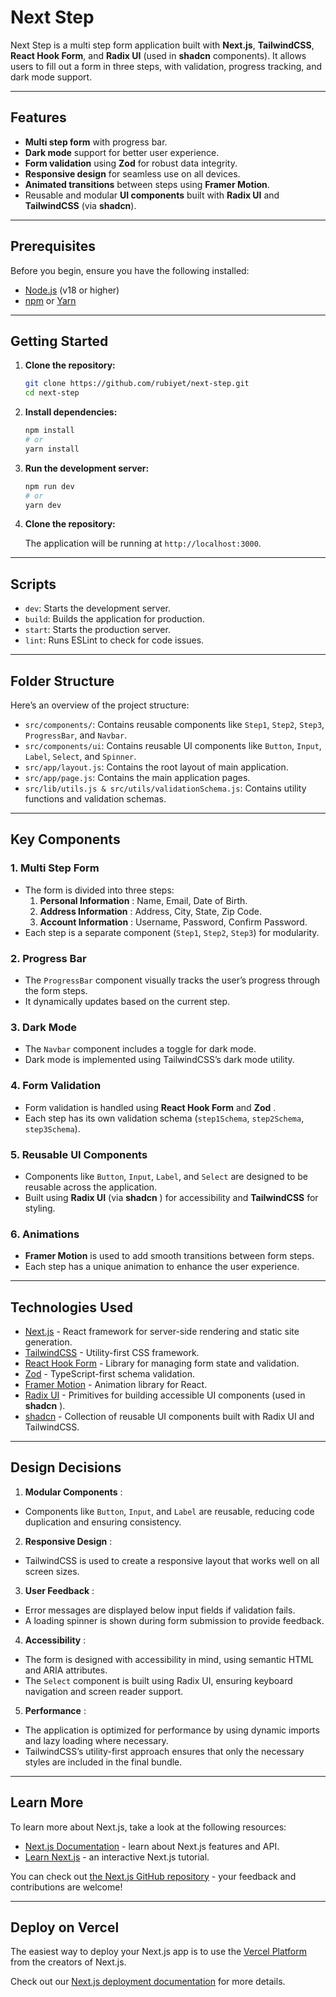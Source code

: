 # Next Step

Next Step is a multi step form application built with **Next.js**, **TailwindCSS**, **React Hook Form**, and **Radix UI** (used in **shadcn** components). It allows users to fill out a form in three steps, with validation, progress tracking, and dark mode support.

---

## Features

- **Multi step form** with progress bar.
- **Dark mode** support for better user experience.
- **Form validation** using **Zod** for robust data integrity.
- **Responsive design** for seamless use on all devices.
- **Animated transitions** between steps using **Framer Motion**.
- Reusable and modular **UI components** built with **Radix UI** and **TailwindCSS** (via **shadcn**).

---

## Prerequisites

Before you begin, ensure you have the following installed:

- [Node.js](https://nodejs.org/) (v18 or higher)
- [npm](https://www.npmjs.com/) or [Yarn](https://yarnpkg.com/)

---

## Getting Started

1. **Clone the repository:**

   ```bash
   git clone https://github.com/rubiyet/next-step.git
   cd next-step
   ```
2. ****Install dependencies**:**

   ```bash
   npm install
   # or
   yarn install
   ```
3. **Run the development server:**

   ```bash
   npm run dev
   # or
   yarn dev
   ```
4. **Clone the repository:**

   The application will be running at `http://localhost:3000`.

---

## Scripts

* `dev`: Starts the development server.
* `build`: Builds the application for production.
* `start`: Starts the production server.
* `lint`: Runs ESLint to check for code issues.

---

## Folder Structure

Here’s an overview of the project structure:

* `src/components/`: Contains reusable components like `Step1`, `Step2`, `Step3`, `ProgressBar`, and `Navbar`.
* `src/components/ui`: Contains reusable UI components like `Button`, `Input`, `Label`, `Select`, and `Spinner`.
* `src/app/layout.js`: Contains the root layout of main application.
* `src/app/page.js`: Contains the main application pages.
* `src/lib/utils.js & src/utils/validationSchema.js`: Contains utility functions and validation schemas.

---

## Key Components

### 1. **Multi Step Form**

* The form is divided into three steps:
  1. **Personal Information** : Name, Email, Date of Birth.
  2. **Address Information** : Address, City, State, Zip Code.
  3. **Account Information** : Username, Password, Confirm Password.
* Each step is a separate component (`Step1`, `Step2`, `Step3`) for modularity.

### 2. **Progress Bar**

* The `ProgressBar` component visually tracks the user’s progress through the form steps.
* It dynamically updates based on the current step.

### 3. **Dark Mode**

* The `Navbar` component includes a toggle for dark mode.
* Dark mode is implemented using TailwindCSS’s dark mode utility.

### 4. **Form Validation**

* Form validation is handled using **React Hook Form** and  **Zod** .
* Each step has its own validation schema (`step1Schema`, `step2Schema`, `step3Schema`).

### 5. **Reusable UI Components**

* Components like `Button`, `Input`, `Label`, and `Select` are designed to be reusable across the application.
* Built using **Radix UI** (via  **shadcn** ) for accessibility and **TailwindCSS** for styling.

### 6. **Animations**

* **Framer Motion** is used to add smooth transitions between form steps.
* Each step has a unique animation to enhance the user experience.

---

## Technologies Used

* [Next.js](https://nextjs.org/) - React framework for server-side rendering and static site generation.
* [TailwindCSS](https://tailwindcss.com/) - Utility-first CSS framework.
* [React Hook Form](https://react-hook-form.com/) - Library for managing form state and validation.
* [Zod](https://zod.dev/) - TypeScript-first schema validation.
* [Framer Motion](https://www.framer.com/motion/) - Animation library for React.
* [Radix UI](https://www.radix-ui.com/) - Primitives for building accessible UI components (used in  **shadcn** ).
* [shadcn](https://ui.shadcn.com/) - Collection of reusable UI components built with Radix UI and TailwindCSS.

---

## Design Decisions

1. **Modular Components** :

* Components like `Button`, `Input`, and `Label` are reusable, reducing code duplication and ensuring consistency.

2. **Responsive Design** :

* TailwindCSS is used to create a responsive layout that works well on all screen sizes.

3. **User Feedback** :

* Error messages are displayed below input fields if validation fails.
* A loading spinner is shown during form submission to provide feedback.

4. **Accessibility** :

* The form is designed with accessibility in mind, using semantic HTML and ARIA attributes.
* The `Select` component is built using Radix UI, ensuring keyboard navigation and screen reader support.

5. **Performance** :

* The application is optimized for performance by using dynamic imports and lazy loading where necessary.
* TailwindCSS’s utility-first approach ensures that only the necessary styles are included in the final bundle.

---

## Learn More

To learn more about Next.js, take a look at the following resources:

- [Next.js Documentation](https://nextjs.org/docs) - learn about Next.js features and API.
- [Learn Next.js](https://nextjs.org/learn) - an interactive Next.js tutorial.

You can check out [the Next.js GitHub repository](https://github.com/vercel/next.js) - your feedback and contributions are welcome!

---

## Deploy on Vercel

The easiest way to deploy your Next.js app is to use the [Vercel Platform](https://vercel.com/new?utm_medium=default-template&filter=next.js&utm_source=create-next-app&utm_campaign=create-next-app-readme) from the creators of Next.js.

Check out our [Next.js deployment documentation](https://nextjs.org/docs/app/building-your-application/deploying) for more details.
